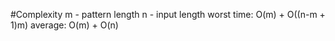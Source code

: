 #Complexity
m - pattern length
n - input length
worst time: O(m) + O((n-m + 1)m)
average: O(m) + O(n)

